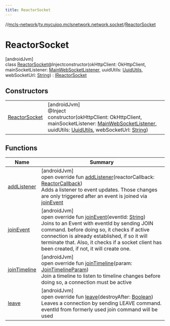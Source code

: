 ```yaml
---
title: ReactorSocket
---
```

//[mcls-network](../../../index.html)/[tv.mycujoo.mclsnetwork.network.socket](../index.html)/[ReactorSocket](index.html)



# ReactorSocket



[androidJvm]\
class [ReactorSocket](index.html)@Injectconstructor(okHttpClient: OkHttpClient, mainSocketListener: [MainWebSocketListener](../-main-web-socket-listener/index.html), uuidUtils: [UuidUtils](../../tv.mycujoo.mclsnetwork.util/-uuid-utils/index.html), webSocketUrl: [String](https://kotlinlang.org/api/latest/jvm/stdlib/kotlin/-string/index.html)) : [IReactorSocket](../-i-reactor-socket/index.html)



## Constructors


| | |
|---|---|
| [ReactorSocket](-reactor-socket.html) | [androidJvm]<br>@Inject<br>constructor(okHttpClient: OkHttpClient, mainSocketListener: [MainWebSocketListener](../-main-web-socket-listener/index.html), uuidUtils: [UuidUtils](../../tv.mycujoo.mclsnetwork.util/-uuid-utils/index.html), webSocketUrl: [String](https://kotlinlang.org/api/latest/jvm/stdlib/kotlin/-string/index.html)) |


## Functions


| Name | Summary |
|---|---|
| [addListener](add-listener.html) | [androidJvm]<br>open override fun [addListener](add-listener.html)(reactorCallback: [ReactorCallback](../-reactor-callback/index.html))<br>Adds a listener to event updates. Those changes are only triggered after an event is joined via [joinEvent](join-event.html) |
| [joinEvent](join-event.html) | [androidJvm]<br>open override fun [joinEvent](join-event.html)(eventId: [String](https://kotlinlang.org/api/latest/jvm/stdlib/kotlin/-string/index.html))<br>Joins to an Event with eventId by sending JOIN command. before doing so, it checks if active connection is already established, if so it will terminate that. Also, it checks if a socket client has been created, if not, it will create one. |
| [joinTimeline](join-timeline.html) | [androidJvm]<br>open override fun [joinTimeline](join-timeline.html)(param: [JoinTimelineParam](../../tv.mycujoo.mclsnetwork.model/-join-timeline-param/index.html))<br>Join a timeline to listen to timeline changes before doing so, a connection must be active |
| [leave](leave.html) | [androidJvm]<br>open override fun [leave](leave.html)(destroyAfter: [Boolean](https://kotlinlang.org/api/latest/jvm/stdlib/kotlin/-boolean/index.html))<br>Leaves a connection by sending LEAVE command. eventId from formerly used join command will be used |

